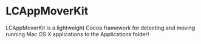 # LCAppMoverKit
LCAppMoverKit is a lightweight Cocoa framework for detecting and moving running Mac OS X applications to the Applications folder!
